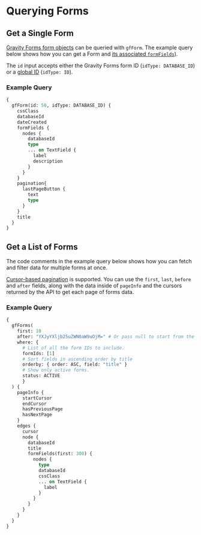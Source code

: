 # Querying Forms

## Get a Single Form

[Gravity Forms form objects]((https://docs.gravityforms.com/form-object/)) can be queried with `gfForm`. The example query below shows how you can get a Form and [its associated `formFields`](querying-formfields.md)).

The `id` input accepts either the Gravity Forms form ID (`idType: DATABASE_ID`) or a [global ID](using-global-ids.md) (`idType: ID`).

### Example Query

```graphql
{
  gfForm(id: 50, idType: DATABASE_ID) {
    cssClass
    databaseId
    dateCreated
    formFields {
      nodes {
        databaseId
        type
        ... on TextField {
          label
          description
        }
      }
    }
    pagination{
      lastPageButton {
        text
        type
      }
    }
    title
  }
}
```

## Get a List of Forms

The code comments in the example query below shows how you can fetch and filter data for multiple forms at once.

[Cursor-based pagination](https://www.wpgraphql.com/docs/connections/#solution-for-pagination-naming-conventions-and-contextual-data) is supported. You can use the `first`, `last`, `before` and `after` fields, along with the data inside of `pageInfo` and the cursors returned by the API to get each page of forms data.

### Example Query

```graphql
{
  gfForms(
    first: 10
    after: "YXJyYXljb25uZWN0aW9uOjM=" # Or pass null to start from the beginning.
    where: { 
      # List of all the form IDs to include.
      formIds: [1]
      # Sort fields in ascending order by title
      orderby: { order: ASC, field: "title" }
      # Show only active forms.
      status: ACTIVE 
      }
  ) {
    pageInfo {
      startCursor
      endCursor
      hasPreviousPage
      hasNextPage
    }
    edges {
      cursor
      node {
        databaseId
        title
        formFields(first: 300) {
          nodes {
            type
            databaseId
            cssClass
            ... on TextField {
              label
            }
          }
        }
      }
    }
  }
}
```

